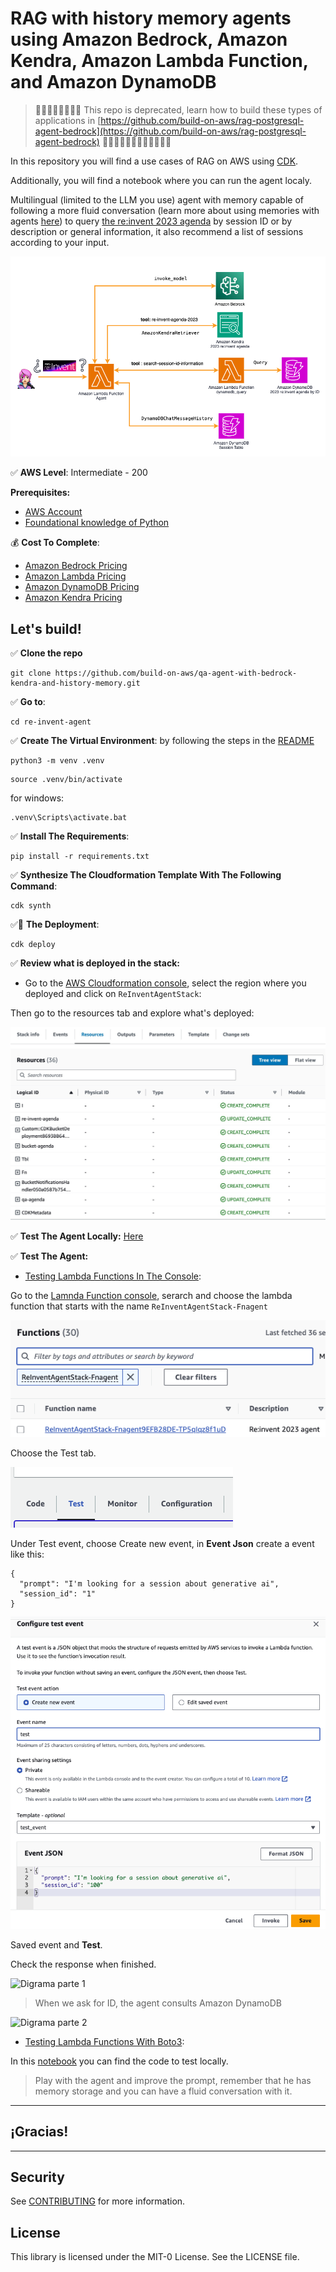 # RAG with history memory agents using Amazon Bedrock, Amazon Kendra, Amazon Lambda Function, and Amazon DynamoDB 
> 🚨🚨🚨🚨🚨🚨🚨🚨 This repo is deprecated, learn how to build these types of applications in [https://github.com/build-on-aws/rag-postgresql-agent-bedrock](https://github.com/build-on-aws/rag-postgresql-agent-bedrock) 🚨🚨🚨🚨🚨🚨🚨🚨🚨🚨🚨🚨

In this repository you will find a use cases of RAG on AWS using [CDK](https://docs.aws.amazon.com/cdk/v2/guide/home.html). 

Additionally,  you will find a notebook where you can run the agent localy.

Multilingual (limited to the LLM you use) agent with memory capable of following a more fluid conversation (learn more about using memories with agents [here](https://community.aws/posts/working-with-your-live-data-using-langchain)) to query [the re:invent 2023 agenda](https://hub.reinvent.awsevents.com/attendee-portal/catalog/) by session ID or by description or general information, it also recommend a list of sessions according to your input. 

![Digrama parte 1](/imagenes/image_01.png)

✅ **AWS Level**: Intermediate - 200   

**Prerequisites:**

- [AWS Account](https://aws.amazon.com/resources/create-account/?sc_channel=el&sc_campaign=datamlwave&sc_content=cicdcfnaws&sc_geo=mult&sc_country=mult&sc_outcome=acq) 
-  [Foundational knowledge of Python](https://catalog.us-east-1.prod.workshops.aws/workshops/3d705026-9edc-40e8-b353-bdabb116c89c/) 

💰 **Cost To Complete**: 
- [Amazon Bedrock Pricing](https://aws.amazon.com/bedrock/pricing/)
- [Amazon Lambda Pricing](https://aws.amazon.com/lambda/pricing/)
- [Amazon DynamoDB Pricing](https://aws.amazon.com/dynamodb/pricing/)
- [Amazon Kendra Pricing](https://aws.amazon.com/kendra/pricing/)

## Let's build!

✅ **Clone the repo**

```
git clone https://github.com/build-on-aws/qa-agent-with-bedrock-kendra-and-history-memory.git
```

✅ **Go to**: 

```
cd re-invent-agent
```

✅ **Create The Virtual Environment**: by following the steps in the [README](/re-invent-agent/README.md)

```
python3 -m venv .venv
```

```
source .venv/bin/activate
```
for windows: 

```
.venv\Scripts\activate.bat
```

✅ **Install The Requirements**:

```
pip install -r requirements.txt
```

✅ **Synthesize The Cloudformation Template With The Following Command**:

```
cdk synth
```

✅🚀 **The Deployment**:

```
cdk deploy
```

✅ **Review what is deployed in the stack:** 

- Go to the [AWS Cloudformation console](console.aws.amazon.com/cloudformation), select the region where you deployed and click on `ReInventAgentStack`:

Then go to the resources tab and explore what's deployed:

![Digrama parte 1](/imagenes/image_07.jpg)


✅ **Test The Agent Locally:** [Here](re-invent-agent.ipynb)

✅ **Test The Agent:**

- [Testing Lambda Functions In The Console](https://docs.aws.amazon.com/lambda/latest/dg/testing-functions.html):

Go to the [Lamnda Function console](https://console.aws.amazon.com/lambda/home#/functions), serarch and choose the lambda function that starts with the name `ReInventAgentStack-Fnagent`

![Digrama parte 1](/imagenes/image_03.png)

Choose the Test tab.

![Digrama parte 1](/imagenes/image_05.png)

Under Test event, choose Create new event, in **Event Json** create a event like this: 

```
{
  "prompt": "I'm looking for a session about generative ai",
  "session_id": "1"
}
```

![Digrama parte 1](/imagenes/image_04.png)


Saved event and **Test**. 

Check the response when finished. 

![Digrama parte 1](/imagenes/video_1.gif)

> When we ask for ID, the agent consults Amazon DynamoDB

![Digrama parte 2](/imagenes/video_2.gif)


- [Testing Lambda Functions With Boto3](https://boto3.amazonaws.com/v1/documentation/api/latest/reference/services/lambda/client/invoke.html):

In this [notebook](/test_lambda_function.ipynb) you can find the code to test locally.



> Play with the agent and improve the prompt, remember that he has memory storage and you can have a fluid conversation with it.



----

## ¡Gracias!


---

## Security

See [CONTRIBUTING](CONTRIBUTING.md#security-issue-notifications) for more information.

## License

This library is licensed under the MIT-0 License. See the LICENSE file.
